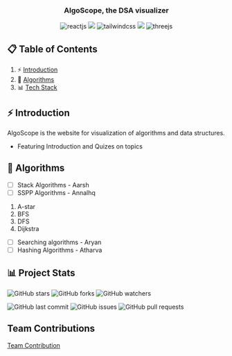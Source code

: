 <h3 align="center"> AlgoScope, the DSA visualizer </h3>

  <div align="center">
    <img src="https://img.shields.io/badge/React-20232A?style=for-the-badge&logo=react&logoColor=61DAFB" alt="reactjs" />
    <img src="https://img.shields.io/badge/TypeScript-3178C6?style=for-the-badge&logo=typescript&logoColor=white" />
    <img src="https://img.shields.io/badge/-Tailwind_CSS-black?style=for-the-badge&logoColor=white&logo=tailwindcss&color=06B6D4" alt="tailwindcss" />
    <img src="https://img.shields.io/badge/framer_motion-ffca28?style=for-the-badge&logo=framer&logoColor=%23ffffff&color=%237178f6" />
    <img src="https://img.shields.io/badge/-Three_JS-black?style=for-the-badge&logoColor=white&logo=threedotjs&color=000000" alt="threejs" />
  </div>

## 📋 <a name="table">Table of Contents</a>

1. ⚡ [Introduction](#introduction)
2. 🚀 [Algorithms](#features)
3. 📊 [Tech Stack](#project-stats)

## <a name="introduction">⚡ Introduction</a>
AlgoScope is the website for visualization of algorithms and data structures. 
- Featuring Introduction and Quizes on topics

## <a name="features">🚀 Algorithms </a>
- [ ] Stack Algorithms - Aarsh
- [ ] SSPP Algorithms - Annalhq
1. A-star
2. BFS
3. DFS
4. Dijkstra

- [ ] Searching algorithms - Aryan
- [ ] Hashing Algorithms - Atharva

## <a name="project-stats">📊 Project Stats </a>

![GitHub stars](https://img.shields.io/github/stars/annalhq/algoscope?style=social)
![GitHub forks](https://img.shields.io/github/forks/annalhq/algoscope?style=social)
![GitHub watchers](https://img.shields.io/github/watchers/annalhq/algoscope?style=social)

![GitHub last commit](https://img.shields.io/github/last-commit/annalhq/algoscope)
![GitHub issues](https://img.shields.io/github/issues-raw/annalhq/algoscope)
![GitHub pull requests](https://img.shields.io/github/issues-pr/annalhq/algoscope)

## Team Contributions



[Team Contribution](https://github.com/annalhq/algoscope/graphs/contributors)

